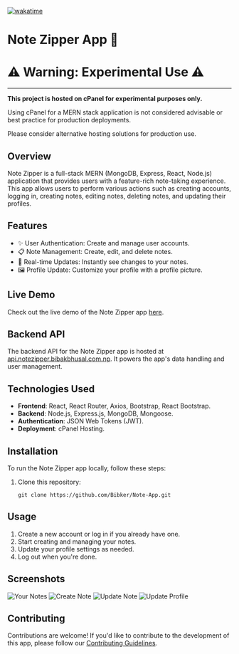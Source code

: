 [![wakatime](https://wakatime.com/badge/github/Bibker/Note-App.svg)](https://wakatime.com/badge/github/Bibker/Note-App)
# Note Zipper App 📝

# ⚠️ **Warning: Experimental Use** ⚠️

---

**This project is hosted on cPanel for experimental purposes only.**

Using cPanel for a MERN stack application is not considered advisable or best practice for production deployments.

Please consider alternative hosting solutions for production use.


## Overview
Note Zipper is a full-stack MERN (MongoDB, Express, React, Node.js) application that provides users with a feature-rich note-taking experience. This app allows users to perform various actions such as creating accounts, logging in, creating notes, editing notes, deleting notes, and updating their profiles.

## Features
- ✨ User Authentication: Create and manage user accounts.
- 📋 Note Management: Create, edit, and delete notes.
- 🔄 Real-time Updates: Instantly see changes to your notes.
- 🖼️ Profile Update: Customize your profile with a profile picture.

## Live Demo
Check out the live demo of the Note Zipper app [here](https://notezipper.bibakbhusal.com.np).

## Backend API
The backend API for the Note Zipper app is hosted at [api.notezipper.bibakbhusal.com.np](https://api.notezipper.bibakbhusal.com.np). It powers the app's data handling and user management.

## Technologies Used
- **Frontend**: React, React Router, Axios, Bootstrap, React Bootstrap.
- **Backend**: Node.js, Express.js, MongoDB, Mongoose.
- **Authentication**: JSON Web Tokens (JWT).
- **Deployment**: cPanel Hosting.

## Installation
To run the Note Zipper app locally, follow these steps:

1. Clone this repository:
   ```shell
   git clone https://github.com/Bibker/Note-App.git

## Usage
1. Create a new account or log in if you already have one.
2. Start creating and managing your notes.
3. Update your profile settings as needed.
4. Log out when you're done.

## Screenshots
![Your Notes](https://notezipper.bibakbhusal.com.np/screenshots/notes.jpg)
![Create Note](https://notezipper.bibakbhusal.com.np/screenshots/create.jpg)
![Update Note](https://notezipper.bibakbhusal.com.np/screenshots/update.jpg)
![Update Profile](https://notezipper.bibakbhusal.com.np/screenshots/profile.jpg)

## Contributing
Contributions are welcome! If you'd like to contribute to the development of this app, please follow our [Contributing Guidelines](CONTRIBUTING.md).

